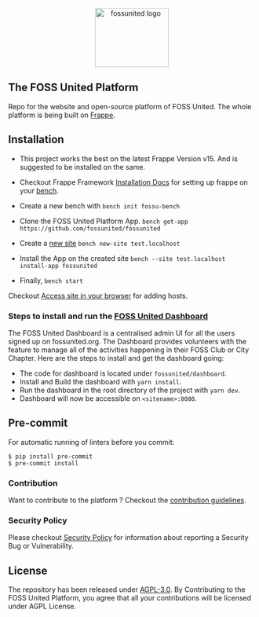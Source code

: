 <div align="center">
    <img alt="fossunited logo" src=".github/logo.png" width="150px" height="120px">
</div>

## The FOSS United Platform

Repo for the website and open-source platform of FOSS United. The whole platform is being built on [Frappe](https://frappe.io).

## Installation

- This project works the best on the latest Frappe Version v15. And is suggested to be installed on the same.
- Checkout Frappe Framework [Installation Docs](https://frappeframework.com/docs/) for setting up frappe on your [bench](https://frappeframework.com/docs/user/en/tutorial/install-and-setup-bench).

- Create a new bench with
  `bench init fossu-bench`
- Clone the FOSS United Platform App.
  `bench get-app https://github.com/fossunited/fossunited`
- Create a [new site](https://frappeframework.com/docs/user/en/tutorial/create-a-site)
  `bench new-site test.localhost`
- Install the App on the created site
  `bench --site test.localhost install-app fossunited`
- Finally,
  `bench start`

Checkout [Access site in your browser](https://frappeframework.com/docs/user/en/tutorial/create-a-site#access-site-in-your-browser) for adding hosts.

### Steps to install and run the [FOSS United Dashboard](https://fossunited.org/dashboard)

The FOSS United Dashboard is a centralised admin UI for all the users signed up on fossunited.org. The Dashboard provides volunteers with the feature to manage all of the activities happening in their FOSS Club or City Chapter. Here are the steps to install and get the dashboard going:

- The code for dashboard is located under `fossunited/dashboard`.
- Install and Build the dashboard with `yarn install`.
- Run the dashboard in the root directory of the project with `yarn dev`.
- Dashboard will now be accessible on `<sitename>:8080`.

## Pre-commit

For automatic running of linters before you commit:

```
$ pip install pre-commit
$ pre-commit install
```

### Contribution

Want to contribute to the platform ? Checkout the [contribution guidelines](/CONTRIBUTING.md).

### Security Policy

Please checkout [Security Policy](/SECURITY.md) for information about reporting a Security Bug or Vulnerability.

## License

The repository has been released under [AGPL-3.0](https://github.com/fossunited/fossunited/blob/develop/LICENSE).
By Contributing to the FOSS United Platform, you agree that all your contributions will be licensed under AGPL License.
